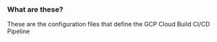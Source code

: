 ### What are these?
These are the configuration files that define the GCP Cloud Build CI/CD Pipeline